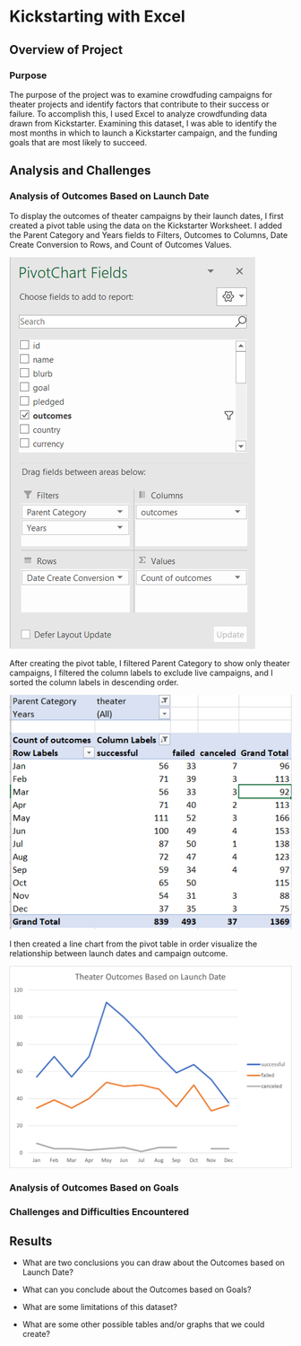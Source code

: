 # Kickstarting with Excel

## Overview of Project

### Purpose

The purpose of the project was to examine crowdfuding campaigns for theater projects and identify factors that contribute to their success or failure. To accomplish this, I used Excel to analyze crowdfunding data drawn from Kickstarter. Examining this dataset, I was able to identify the most months in which to launch a Kickstarter campaign, and the funding goals that are most likely to succeed.

## Analysis and Challenges

### Analysis of Outcomes Based on Launch Date

To display the outcomes of theater campaigns by their launch dates, I first created a pivot table using the data on the Kickstarter Worksheet. I added the Parent Category and Years fields to Filters, Outcomes to Columns, Date Create Conversion to Rows, and Count of Outcomes Values.

![Screenshot](screenshots/screenshot_pivot_table_fields.PNG)

After creating the pivot table, I filtered Parent Category to show only theater campaigns, I filtered the column labels to exclude live campaigns, and I sorted the column labels in descending order. 

![Screenshot](screenshots/pivot_table.PNG)

I then created a line chart from the pivot table in order visualize the relationship between launch dates and campaign outcome.

![Line chart](resources/Theater_Outcomes_vs_Launch.png)
### Analysis of Outcomes Based on Goals



### Challenges and Difficulties Encountered

## Results

- What are two conclusions you can draw about the Outcomes based on Launch Date?

- What can you conclude about the Outcomes based on Goals?

- What are some limitations of this dataset?

- What are some other possible tables and/or graphs that we could create?
